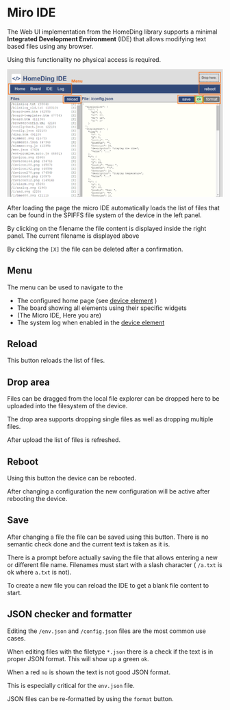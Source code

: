 # Miro IDE

The Web UI implementation from the HomeDing library supports a minimal **Integrated Development Environment** (IDE)
that allows modifying text based files using any browser.

Using this functionality no physical access is required.

![Micro IDE screenshot](microide.png)

After loading the page the micro IDE automatically loads the list of files that can be found in the SPIFFS file system of the device in the left panel.

By clicking on the filename the file content is displayed inside the right panel. The current filename is displayed above

By clicking the `[X]` the file can be deleted after a confirmation. 


## Menu

The menu can be used to navigate to the
* The configured home page (see [device element](/elements/device.md) )
* The board showing all elements using their specific widgets
* (The Micro IDE, Here you are)
* The system log when enabled in the [device element](/elements/device.md)


## Reload

This button reloads the list of files.


## Drop area

Files can be dragged from the local file explorer can be dropped here to be uploaded into the filesystem of the device.

The drop area supports dropping single files as well as dropping multiple files.

After upload the list of files is refreshed.


## Reboot

Using this button the device can be rebooted.

After changing a configuration the new configuration will be active after rebooting the device.


## Save

After changing a file the file can be saved using this button. There is no semantic check done and the current text is taken as it is.

There is a prompt before actually saving the file that allows entering a new or different file name.
Filenames must start with a slash character ( `/a.txt` is ok where `a.txt` is not). 

To create a new file you can reload the IDE to get a blank file content to start.


## JSON checker and formatter

Editing the `/env.json` and `/config.json` files are the most common use cases.

When editing files with the filetype `*.json` there is a check if the text is in proper JSON format. This will show up a green `ok`.

When a red `no` is shown the text is not good JSON format.

This is especially critical for the `env.json` file.

JSON files can be re-formatted by using the `format` button.

